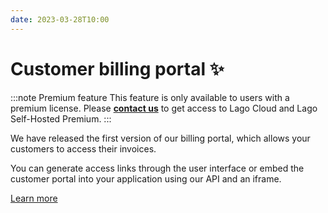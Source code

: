 ```yaml
---
date: 2023-03-28T10:00
---
```


# Customer billing portal ✨
:::note Premium feature
This feature is only available to users with a premium license. Please **[contact us](mailto:hello@getlago.com)** to get access to Lago Cloud and Lago Self-Hosted Premium.
:::

We have released the first version of our billing portal, which allows your customers to access their invoices.

You can generate access links through the user interface or embed the customer portal into your application using our API and an iframe.

[Learn more](../docs/guide/customers/customer_portal)